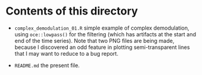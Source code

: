 # Contents of this directory

* `complex_demodulation_01.R` simple example of complex demodulation, using
  `oce::lowpass()` for the filtering (which has artifacts at the start and end
  of the time series). Note that two PNG files are being made, because I
  discovered an odd feature in plotting semi-transparent lines that I may want
  to reduce to a bug report.

* `README.md` the present file.
